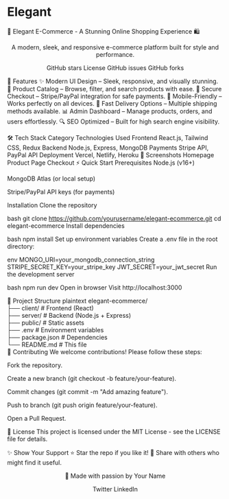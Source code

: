 # Elegant

🌟 Elegant E-Commerce - A Stunning Online Shopping Experience 🛍️
<div align="center">

A modern, sleek, and responsive e-commerce platform built for style and performance.

GitHub stars
License
GitHub issues
GitHub forks

</div>
🚀 Features
✨ Modern UI Design – Sleek, responsive, and visually stunning.
🛒 Product Catalog – Browse, filter, and search products with ease.
🔐 Secure Checkout – Stripe/PayPal integration for safe payments.
📱 Mobile-Friendly – Works perfectly on all devices.
🚚 Fast Delivery Options – Multiple shipping methods available.
📊 Admin Dashboard – Manage products, orders, and users effortlessly.
🔍 SEO Optimized – Built for high search engine visibility.

🛠️ Tech Stack
Category	Technologies Used
Frontend	React.js, Tailwind CSS, Redux
Backend	Node.js, Express, MongoDB
Payments	Stripe API, PayPal API
Deployment	Vercel, Netlify, Heroku
📸 Screenshots
Homepage	Product Page	Checkout
⚡ Quick Start
Prerequisites
Node.js (v16+)

MongoDB Atlas (or local setup)

Stripe/PayPal API keys (for payments)

Installation
Clone the repository

bash
git clone https://github.com/yourusername/elegant-ecommerce.git
cd elegant-ecommerce
Install dependencies

bash
npm install
Set up environment variables
Create a .env file in the root directory:

env
MONGO_URI=your_mongodb_connection_string
STRIPE_SECRET_KEY=your_stripe_key
JWT_SECRET=your_jwt_secret
Run the development server

bash
npm run dev
Open in browser
Visit http://localhost:3000

📂 Project Structure
plaintext
elegant-ecommerce/  
├── client/          # Frontend (React)  
├── server/          # Backend (Node.js + Express)  
├── public/          # Static assets  
├── .env             # Environment variables  
├── package.json     # Dependencies  
└── README.md        # This file  
🤝 Contributing
We welcome contributions! Please follow these steps:

Fork the repository.

Create a new branch (git checkout -b feature/your-feature).

Commit changes (git commit -m "Add amazing feature").

Push to branch (git push origin feature/your-feature).

Open a Pull Request.

📜 License
This project is licensed under the MIT License - see the LICENSE file for details.

✨ Show Your Support
⭐ Star the repo if you like it!
🔗 Share with others who might find it useful.

<div align="center">
💖 Made with passion by Your Name

Twitter
LinkedIn

</div>
